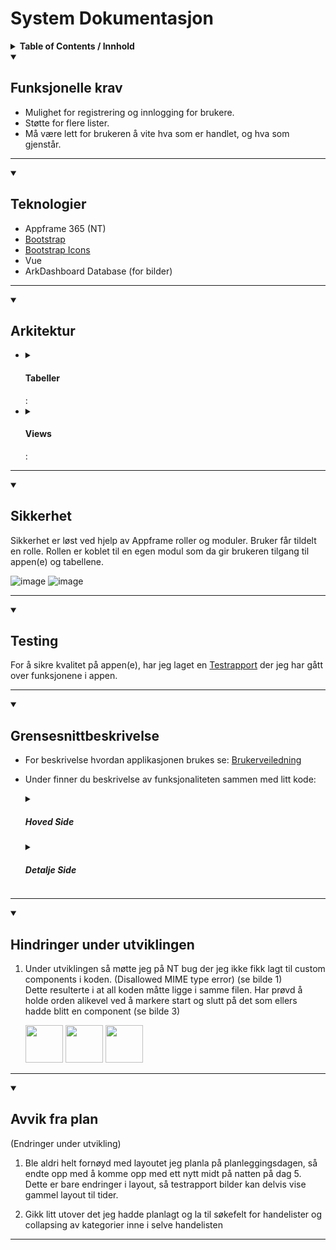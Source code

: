 # System Dokumentasjon

<details>
  <summary>
    <b>Table of Contents / Innhold</b>
  </summary>
  <ol>
    <li>
      <a href="#funksjonelle-krav">Funksjonelle krav</a>
    </li>
    <li>
      <a href="#teknologier">Teknologier</a>
    </li>
    <li>
      <a href="#teknologier">Arkitektur</a>
       <ul>
        <li>
          <a href="#tabeller">Tabeller</a>
          <ul>
            <li>
              <a href="#sikkerhet-i-tabeller">Sikkerhet i Tabeller</a>
            </li>
          </ul>
        </li>
        <li>
          <a href="#views">Views</a>
        </li>
      </ul>
    </li>
    <li>
      <a href="#sikkerhet">Sikkerhet</a>
    </li>
    <li>
      <a href="#testing">Testing</a>
    </li>
    <li>
      <a href="#grensesnittbeskrivelse">Grensesnittbeskrivelse</a>
    </li>
    <li>
      <a href="#hindringer-under-utviklingen">Hindringer under utviklingen</a>
    </li>
    <li>
      <a href="#avvik-fra-plan">Avvik fra plan</a>
    </li>
    <li>
      <a href="#kilder">Kilder / Ressurser</a>
    </li>
  </ol>
</details>


<details open>
  <summary>
    <h2>Funksjonelle krav</h2>
  </summary>
    
- Mulighet for registrering og innlogging for brukere.
- Støtte for flere lister.
- Må være lett for brukeren å vite hva som er handlet, og hva som gjenstår.
<hr>
</details>
<details open>
  <summary>
    <h2>Teknologier</h2>
  </summary>
    
- Appframe 365 (NT)
- [Bootstrap](https://getbootstrap.com/docs/5.0/getting-started/introduction/)
- [Bootstrap Icons](https://icons.getbootstrap.com)
- Vue
- ArkDashboard Database (for bilder)
<hr>
</details>
<details open>
  <summary>
    <h2>Arkitektur</h2>
  </summary>
  
 <ul>
    <li>
      <details>
          <summary>
            <h4>Tabeller</h4>:
          </summary>
        
  [Tabellstruktur](https://drawsql.app/teams/arvid/diagrams/tabellstruktur)
        
   <details>
      <summary>
        <h4>Sikkerhet i Tabeller</h4>:
      </summary>

  For tilgangsstyring så er sql triggere brukt.<br>
  Disse sørger for at ikke hvem som helst får lov å legge til, oppdatere eller slette rader.

  <table>
        <tr>
          <th>Tabell Navn</th>
          <th>Regler Insert</th>
          <th>Regler Update</th>
          <th>Regler Delete</th>
          <th>Bilder</th>
        </tr>
        <tr>
          <td>atbl_ArvidWedtstein_Goods</td>
          <td>
            Kun brukere som har tabellen i permissiontables får lov å slette/redigere/legge til her.
          </td>
          <td>
            Kun brukere som har tabellen i permissiontables får lov å slette/redigere/legge til her.
          </td>
          <td>
            Kun brukere som har tabellen i permissiontables får lov å slette/redigere/legge til her.
          </td>
          <td>
           <img
              src="https://github.com/ArvidWedtstein/Fagproove/assets/71834553/2873e437-e421-4458-9430-ba7c4a84ec3e"
              width="48"
            />
            <img
              src="https://github.com/ArvidWedtstein/Fagproove/assets/71834553/633879f7-b9e1-4496-aa92-c3ce4f9fac41"
              width="48"
            />
            <img
              src="https://github.com/ArvidWedtstein/Fagproove/assets/71834553/d2f2a337-c603-4263-8f64-2d90ffae3293"
              width="48"
            />
          </td>
        </tr>
        <tr>
          <td>atbl_ArvidWedtstein_ShoppingLists</td>
          <td>
          <p>
            Kun brukere som har tabellen i permissiontables får lov å legge til her.
          </p>
          </td>
          <td>
          <p>
            For oppdatering så må du eie handelisten som oppdateres, eller ha fått den tildelt i tillegg til å ha tilgang til å gjøre endringer her.<br>
          </p>
          </td>
          <td>
          <p>
            For å slette må du eie handelisten.
          </p>
          </td>
          <td>
           <img
              src="https://github.com/ArvidWedtstein/Fagproove/assets/71834553/f6b4e821-d8fc-4dd1-9c82-d10f34640797"
              width="48"
            />
            <img
              src="https://github.com/ArvidWedtstein/Fagproove/assets/71834553/ad05a4e4-7203-4428-a7f2-cc4725b8f09c"
              width="48"
            />
            <img
              src="https://github.com/ArvidWedtstein/Fagproove/assets/71834553/a336b9dd-d08b-4f91-85e5-c8fed418ea0c"
              width="48"
            />
          </td>
        </tr>
        <tr>
          <td>atbl_ArvidWedtstein_ShoppingListsItems</td>
          <td>
           For å kunne legge til her må brukeren være en del av handelisten eller fått den tildelt og i tillegg ha tilgang til å gjøre endringer.<br>
          </td>
           <td>
            For å kunne legge til her må brukeren være en del av handelisten eller fått den tildelt og i tillegg ha tilgang til å gjøre endringer.<br>
          </td>
           <td>
           For å kunne legge til her må brukeren være en del av handelisten eller fått den tildelt og i tillegg ha tilgang til å gjøre endringer gjennom permissiontables
          </td>
          <td>
           <img
              src="https://github.com/ArvidWedtstein/Fagproove/assets/71834553/45b96cc2-70db-4237-a26c-0cdef9045487"
              width="48"
            />
            <img
              src="https://github.com/ArvidWedtstein/Fagproove/assets/71834553/fafacb52-2b96-49e8-b5f6-2cbed1a1b3c2"
              width="48"
            />
            <img
              src="https://github.com/ArvidWedtstein/Fagproove/assets/71834553/dbb916e3-f86d-4276-bc18-7009d7eeaead"
              width="48"
            />
          </td>
        </tr>
        <tr>
          <td>atbl_ArvidWedtstein_ShoppingListsSharedWith</td>
          <td>
            Bare brukere som eier handelisten kan dele den videre.
          </td>
          <td>
             Bare brukere som eier handelisten kan oppdatere hvem som skal kunne se den.
          </td>
          <td>
            Bare brukere som eier handelisten kan fjerne delte folk.
          </td>
          <td>
           <img
              src="https://github.com/ArvidWedtstein/Fagproove/assets/71834553/235ab8bc-1b15-440f-98cb-6d934c7adefd"
              width="48"
            />
            <img
              src="https://github.com/ArvidWedtstein/Fagproove/assets/71834553/07b90565-1e37-436d-812c-8bcbdfb9be80"
              width="48"
            />
            <img
              src="https://github.com/ArvidWedtstein/Fagproove/assets/71834553/dac51ae5-5540-4e60-bdb5-f7a31f3c0a78"
              width="48"
            />
          </td>
        </tr>
      </table>
  </details>
      </details>
    </li>
    <li>
      <details>
          <summary>
            <h4>Views</h4>:
          </summary>
        
  <table>
  <tr>
    <th>View Navn</th>
    <th>Beskrivelse</th>
    <th>Kode</th>
  </tr>
  <tr>
    <td>aviw_ArvidWedtstein_MyShoppingLists</td>
    <td>
      View for å begrense hvem som ser hvilke handelister.<br>
      Dette viewet tar med seg prosent fullført, hvem listen har blitt delt med for å vise "Shared with" på fremsiden som JSON.<br>
      Legger også til alle som har fått tildelt handelisten i søkekolonnen.
    </td>
    <td>
     <img src="https://github.com/ArvidWedtstein/Fagproove/assets/71834553/78e0cd7e-7fe2-4b99-acac-f2afabc8d5be" width="48" />
    </td>
  </tr>
  <tr>
    <td>aviw_ArvidWedtstein_ShoppingListsItems</td>
    <td>
      Eksisterer for å få med de siste relevante kolonnene for Søke kolonnen, i tilleg til å få med bilde, navn og kategori på varen.<br>
      Brukes på siden for å vise handelistens innhold.
    </td>
    <td>
      <img src="https://github.com/ArvidWedtstein/Fagproove/assets/71834553/c363a359-f5e9-4d78-bbd4-8a770cb1223d" width="48" />
    </td>
  </tr>
  <tr>
    <td>aviw_ArvidWedtstein_ShoppingListsSharedWith</td>
    <td>
      Dette viewet eksisterer bare for å få med navn på hvem handelisten(e) er delt med.
    </td>
    <td>
     <img src="https://github.com/ArvidWedtstein/Fagproove/assets/71834553/2227c50f-03d3-442e-bb12-4c9148468b34" width="48" />
    </td>
  </tr>
  <tr>
    <td>aviw_ArvidWedtstein_GoodsLkp</td>
    <td>
      Dette viewet eksisterer bare som datasource for lookupen til å legge til ny vare.<br>
      Viewet tar seg seg dine "personlige" varer so mdu har laget, samt de som eventuelt ble laget av noen i samme handleliste som du er en del av.</td>
    <td>
     <img src="https://github.com/ArvidWedtstein/Fagproove/assets/71834553/c3ef58bb-21f0-4365-803a-30da0d99d051" width="48" />
    </td>
  </tr>
</table>
      </details>
    </li>
  </ul>
  
  <hr />
</details>
<details open>
  <summary>
    <h2>Sikkerhet</h2>
  </summary>
    
  Sikkerhet er løst ved hjelp av Appframe roller og moduler.
  Bruker får tildelt en rolle. Rollen er koblet til en egen modul som da gir brukeren tilgang til appen(e) og tabellene.
  
  ![image](https://github.com/ArvidWedtstein/Fagproove/assets/71834553/0a9f2864-7bc9-4ea0-9a3f-412339a1ea1f)
  ![image](https://github.com/ArvidWedtstein/Fagproove/assets/71834553/8647a516-2559-4f8b-9969-6d4cdfa02892)

<hr />
</details>
<details open>
  <summary>
    <h2>Testing</h2>
  </summary>
    
For å sikre kvalitet på appen(e), har jeg laget en [Testrapport](https://github.com/ArvidWedtstein/Fagproove/blob/main/Test_Report.md) der jeg har gått over funksjonene i appen.

<hr />
</details>
<details open>
  <summary>
    <h2>Grensesnittbeskrivelse</h2>
  </summary>

- For beskrivelse hvordan applikasjonen brukes se:
  [Brukerveiledning](https://github.com/ArvidWedtstein/Fagproove/wiki)

- Under finner du beskrivelse av funksjonaliteten sammen med litt kode:

    <details>
      <summary>
        <h5>Hoved Side</h5>
      </summary>
      <table>
        <tr>
          <th>Funksjoner</th>
          <th>Beskrivelse</th>
          <th>Kode</th>
          <th>Bilder</th>
        </tr>
        <tr>
          <td>Opprette ny handleliste</td>
          <td>
          <p>
            Her vil bruker kunne opprette ny handeliste. <br>
            Rett er løst med å kalle på en funksjon med -1 index for å lage ny rad. (Bilde 1).<br>
            Funksjonen setter da indeksen på datasourcen til indeksen fra parameteren og setter CreateNewRef verdien til true.<br>
            Indeksen settes for å kunne redigere rett rad i modalen eller for at den ikke skal vise en annen verdi når en lager ny liste siden denne funksjonen brukes til å både opprette og redigere handeliste (bilde 2). <br>
            CreateNewRef brukes for å justere på modal tittel og lagringsknappen avhengig om bruker skal opprette eller redigere (bilde 3).
          </p>
          </td>
          <td>
          <img
              src="https://github.com/ArvidWedtstein/Fagproove/assets/71834553/b947ce12-290c-414b-aceb-fc4d5aa65b3e"
              width="48"
            />
            <img
              src="https://github.com/ArvidWedtstein/Fagproove/assets/71834553/a666985a-2cd5-4afc-b32b-540a0de20924"
              width="48"
            />
            <img
              src="https://github.com/ArvidWedtstein/Fagproove/assets/71834553/188f3c55-8baa-47da-bdc3-b784847bae06"
              width="48"
            />
          </td>
          <td>
            <img
              src="https://github.com/ArvidWedtstein/Fagproove/assets/71834553/0e7025e5-3653-4cb3-8b30-7a2a24dc85a4"
              width="48"
            />
            <img
              src="https://github.com/ArvidWedtstein/Fagproove/assets/71834553/54504e25-327b-41a7-882f-655ba58521e8"
              width="48"
            />
            <img
              src="https://github.com/ArvidWedtstein/Fagproove/assets/71834553/084497fa-64c4-493d-aafb-babf1261a1c2"
              width="48"
            />
            <img
              src="https://github.com/ArvidWedtstein/Fagproove/assets/71834553/3012eb71-ba13-4c74-b8fb-398c4d633f3f"
              width="48"
            />
          </td>
        </tr>
        <tr>
          <td>Redigere handleliste</td>
          <td>
            Redigering av handeliste gjøres gjennom en dropdown meny (bilde 1).<br>
            Denne kaller på samme funksjon som når en lager ny handeliste, bare med indeksen til nåværende rad (bilde 2).<br>
            En modal med mulighet for å redigere navn og delte personer åpnes (se bilde 3). 
          </td>
          <td>
          <img
              src="https://github.com/ArvidWedtstein/Fagproove/assets/71834553/d2a2591d-0be2-4e27-aac4-cd32a208e47c"
              width="48"
            />
            <img
              src="https://github.com/ArvidWedtstein/Fagproove/assets/71834553/a1588061-4658-4a0f-85db-fd64211f927e"
              width="48"
            />
            <img
              src="https://github.com/ArvidWedtstein/Fagproove/assets/71834553/277a1761-802b-46fe-b010-97547a613129"
              width="48"
            />
          </td>
          <td>
            <img
              src="https://github.com/ArvidWedtstein/Fagproove/assets/71834553/c78bce06-b51e-4664-81ce-bd59797676a3"
              width="48"
            />
            <img
              src="https://github.com/ArvidWedtstein/Fagproove/assets/71834553/8222b7f4-1c07-43ef-8bef-5bc514e5ea5d"
              width="48"
            />
            <img
              src="https://github.com/ArvidWedtstein/Fagproove/assets/71834553/8142659b-ea2f-407b-89db-227c635bb02d"
              width="48"
            />
            <img
              src="https://github.com/ArvidWedtstein/Fagproove/assets/71834553/8142659b-ea2f-407b-89db-227c635bb02d"
              width="48"
            />
          </td>
        </tr>
        <tr>
          <td>Slette handeliste.</td>
          <td>
            Sletting av handeliste foregår gjennom en dropdown (samme som brukes for å redigere) (se bilde 1).<br>
            Delete knappen i dropdownen trigger en funksjon som ber brukeren bekrefte sletting av handelisten (for å unngå sletting med uhell) (se bilde 2).<br>
            Trykker brukeren ok, så slettes raden fra tabellen.
          </td>
          <td>
            <img
              src="https://github.com/ArvidWedtstein/Fagproove/assets/71834553/2026915c-2eee-4520-a18f-eef57390b681"
              width="48"
            />
            <img
              src="https://github.com/ArvidWedtstein/Fagproove/assets/71834553/368ee55d-433a-406a-beb4-25cb107fde52"
              width="48"
            />
          </td>
          <td>
            <img
              src="https://github.com/ArvidWedtstein/Fagproove/assets/71834553/a6c8d8d0-d0f5-442b-b6fe-e8bd493b8ca7"
              width="48"
            />
            <img
              src="https://github.com/ArvidWedtstein/Fagproove/assets/71834553/2e6a912c-9351-4d41-b9ca-5c3db071880f"
              width="48"
            />
          </td>
        </tr>
        <tr>
          <td>Søkefelt</td>
          <td>
            Til søkefelt brukte jeg SearchInput componenten til appframe rammeverket.<br>
            Når inputen i søkefeltet endres kjøres en funksjon som setter filterobject på søkekolonnen til handeliste datasourcen.
            Søkekolonnen er de relevante feltene joinet sammen til en string i MyShoppingLists viewet.
          </td>
          <td>
            <img
              src="https://github.com/ArvidWedtstein/Fagproove/assets/71834553/8fff3a3c-fce1-4247-9530-26d6cb5f4d3e"
              width="48"
            />
            <img
              src="https://github.com/ArvidWedtstein/Fagproove/assets/71834553/3db02a23-8c26-461e-a683-aff983e289e2"
              width="48"
            />
            <img
              src="https://github.com/ArvidWedtstein/Fagproove/assets/71834553/7ec1ebcd-7f0e-4cec-b43a-c8d1913ba65f"
              width="48"
            />
          </td>
          <td>
            <img
              src="https://github.com/ArvidWedtstein/Fagproove/assets/71834553/426b1b4a-5bb8-4d6c-8fc1-97fad9141e97"
              width="48"
            />
            <img
              src="https://github.com/ArvidWedtstein/Fagproove/assets/71834553/30559206-592f-462b-8441-84e3257efa27"
              width="48"
            />
            <img
              src="https://github.com/ArvidWedtstein/Fagproove/assets/71834553/80db6e94-da5f-4ca3-9350-a78abedfdefe"
              width="48"
            />
            <img
              src="https://github.com/ArvidWedtstein/Fagproove/assets/71834553/15f7fd52-8bae-4999-9229-c197d30e443e"
              width="48"
            />
          </td>
        </tr>
      </table>
    </details>

  <details>
    <summary><h5>Detalje Side</h5></summary>

    <table>
        <tr>
          <th>Funksjoner</th>
          <th>Beskrivelse</th>
          <th>Kode</th>
          <th>Bilder</th>
        </tr>
      <tr>
          <td>Legge til ny vare</td>
          <td></td>
          <td></td>
          <td> 
            <img src="https://github.com/ArvidWedtstein/Fagproove/assets/71834553/794e30d6-f025-4296-a0a2-8878ea04a12d" width="48">
            <img src="https://github.com/ArvidWedtstein/Fagproove/assets/71834553/0ef658d4-e8b8-4df6-8b88-b097a37a6557" width="48">
            <img src="https://github.com/ArvidWedtstein/Fagproove/assets/71834553/001e2abb-622e-46b2-a9d7-73f106f259be" width="48">
            <img src="https://github.com/ArvidWedtstein/Fagproove/assets/71834553/f5d89137-e652-418d-9598-49f97575d48a" width="48">
            <img src="https://github.com/ArvidWedtstein/Fagproove/assets/71834553/70cf9d8f-06ce-4e38-b09f-c6258b86815b" width="48">
          </td>
        </tr>
       <tr>
          <td>Opprette ny vare</td>
          <td>Brukeren skal kunne opprette ny vare ved å trykke på "create new item" checkboksen i ny vare dialogen. Brukeren skal ha kunne skrive inn navnet på ønsket vare og så fortsette som vanlig. Varen skal da være tilgjengelig når brukeren legger til nye varer i senere tid.</td>
          <td></td>
          <td> 
            <img src="https://github.com/ArvidWedtstein/Fagproove/assets/71834553/3f8ff043-5961-44b8-8969-75f6c5df0484" width="48">
            <img src="https://github.com/ArvidWedtstein/Fagproove/assets/71834553/2e29d3e4-8319-43f1-aa28-33f82ddd0710" width="48">
            <img src="https://github.com/ArvidWedtstein/Fagproove/assets/71834553/7c938445-fc65-4476-b621-dadf76a5af80" width="48">
          </td>
        </tr>
      <tr>
          <td>Redigere vare</td>
          <td>Brukeren skal kunne redigere antall, vare og enhet ved redigering av varen.</td>
          <td></td>
          <td> 
            <img src="https://github.com/ArvidWedtstein/Fagproove/assets/71834553/fe44796c-b47b-494f-9720-36e0c9161fa7" width="48">
            <img src="https://github.com/ArvidWedtstein/Fagproove/assets/71834553/524b598d-c5c1-49a2-a428-5cc9658e9cec" width="48"> 
            <img src="https://github.com/ArvidWedtstein/Fagproove/assets/71834553/8d7dc36f-94e0-4e04-b9d0-c9bc0b49225f" width="48"> 
            <img src="https://github.com/ArvidWedtstein/Fagproove/assets/71834553/7da88d81-49fe-45a5-877e-37998d11e0c3" width="48">
          </td>
        </tr>
      <tr>
          <td>Slette vare</td>
          <td>
             Sletting av vare foregår gjennom en dropdown (samme som brukes for å redigere) (se bilde 1).<br>
            Delete knappen i dropdownen trigger en funksjon som ber brukeren bekrefte sletting av varen (for å unngå sletting med uhell) (se bilde 2).<br>
            Trykker brukeren ok, så slettes raden fra tabellen.
          </td>
          <td>
            <img src="https://github.com/ArvidWedtstein/Fagproove/assets/71834553/8f49989f-0c0e-4d92-8522-737951d06b91" width="48">
            <img src="https://github.com/ArvidWedtstein/Fagproove/assets/71834553/3760300e-13d3-4357-b4c4-4b816a2f4ef1" width="48">
          </td>
          <td> 
            <img src="https://github.com/ArvidWedtstein/Fagproove/assets/71834553/18d328e2-fa31-42ca-b42e-5b08ca6cedbc" width="48">
            <img src="https://github.com/ArvidWedtstein/Fagproove/assets/71834553/08a8ef3b-9db0-4db7-a592-ac501fd50c32" width="48">
          </td>
        </tr>
      <tr>
          <td>Krysse ut vare</td>
          <td>
            Utkryssing av varer skjer gjennom checkbox input som trigger checkItem funksjonen (se bilde 1).<br>
            Funksjonen sjekker om resten av varene i kategorien også er huket av, vis dette skulle være tilfellet, så slås kategorien sammen (se bilde 2)
          </td>
          <td>
            <img src="https://github.com/ArvidWedtstein/Fagproove/assets/71834553/a6e5e885-54dc-460f-95d9-1320ec01c750" width="48">
            <img src="https://github.com/ArvidWedtstein/Fagproove/assets/71834553/b74640e5-c974-4ed4-9336-1d6b40ad2d81" width="48">
          </td>
          <td> 
            <img src="https://github.com/ArvidWedtstein/Fagproove/assets/71834553/f4a798c0-711a-4199-878d-78d342929465" width="48">
            <img src="https://github.com/ArvidWedtstein/Fagproove/assets/71834553/93ec77d6-1ec6-45ef-b2bd-affaf94be0f6" width="48">
            <img src="https://github.com/ArvidWedtstein/Fagproove/assets/71834553/9f209cdd-3ab1-4e06-bd91-6ca5cda77e0a" width="48">
          </td>
        </tr>
         <tr>
          <td>Søkefelt</td>
          <td>
            Til søkefelt brukte jeg SearchInput componenten til appframe rammeverket (se bilde 1).<br>
            Når inputen i søkefeltet endres kjøres en funksjon som setter filterobject på søkekolonnen til handeliste datasourcen. (se bilde 2)<br>
            Søkekolonnen er de relevante feltene fra Goods tabellen joinet sammen til en string som en computed column (se bilde 3).<br>
            Denne kolonnen er videre joinet med andre relevante felt fra ShoppingListsItems tabellen (se bilde 4).
          </td>
          <td>
            <img src="https://github.com/ArvidWedtstein/Fagproove/assets/71834553/e8c5e29f-f5d3-43db-8f13-b9095579308c" width="48">
            <img src="https://github.com/ArvidWedtstein/Fagproove/assets/71834553/c9ce4ff5-95ab-450c-974e-bed835144a77" width="48">
            <img src="https://github.com/ArvidWedtstein/Fagproove/assets/71834553/ba1b8179-46b6-4d4f-a1b4-b71f72bccbab" width="48">
            <img src="https://github.com/ArvidWedtstein/Fagproove/assets/71834553/87a1a057-7b47-4dcf-b021-e4c50b8919d8" width="48">
          </td>
          <td> 
            <img src="https://github.com/ArvidWedtstein/Fagproove/assets/71834553/24c3e900-6529-4ddc-99ee-e0eab7b8b71b" width="48">
            <img src="https://github.com/ArvidWedtstein/Fagproove/assets/71834553/e2bf7d70-0551-4f91-b462-f8b691f79545" width="48">
            <img src="https://github.com/ArvidWedtstein/Fagproove/assets/71834553/7e1f8586-4a40-4050-b0bf-63563da6b091" width="48">
            <img src="https://github.com/ArvidWedtstein/Fagproove/assets/71834553/c01e2f6e-e70e-4d76-9808-39d82fb18b30" width="48">
            <img src="https://github.com/ArvidWedtstein/Fagproove/assets/71834553/9255288f-3d3a-4cde-8c74-4705dacd3406" width="48">
          </td>
        </tr>
      </table>
    </details>
    
<hr />
</details>
<details open>
  <summary>
    <h2>Hindringer under utviklingen</h2>
  </summary>

  <ol>
    <li>
      <p>
        Under utviklingen så møtte jeg på NT bug der jeg ikke fikk lagt til custom components i koden. (Disallowed MIME type error) (se bilde 1)<br>
        Dette resulterte i at all koden måtte ligge i samme filen. Har prøvd å holde orden alikevel ved å markere start og slutt på det som ellers hadde blitt en component (se bilde 3)
      </p>
      <img src="https://github.com/ArvidWedtstein/Fagproove/assets/71834553/bf3a069d-426a-4754-9824-80efc8b597d2" width="60">
      <img src="https://github.com/ArvidWedtstein/Fagproove/assets/71834553/af97cd91-8b90-4491-8e62-49795f95f486" width="60">
      <img src="https://github.com/ArvidWedtstein/Fagproove/assets/71834553/92b6bbd7-289d-4d28-9208-1715400fb68b" width="60">
    </li>
  </ol>
<hr />
</details>
<details open>
  <summary>
    <h2>Avvik fra plan</h2> (Endringer under utvikling)
  </summary>

  <ol>
    <li>
      <p>
        Ble aldri helt fornøyd med layoutet jeg planla på planleggingsdagen, så endte opp med å komme opp med ett nytt midt på natten på dag 5. <br>
        Dette er bare endringer i layout, så testrapport bilder kan delvis vise gammel layout til tider.
      </p>
    </li>
    <li>
      <p>
        Gikk litt utover det jeg hadde planlagt og la til søkefelt for handelister og collapsing av kategorier inne i selve handelisten
      </p>
    </li>
  </ol>
 
<hr />
</details>
